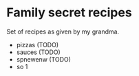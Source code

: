 # Family secret recipes

Set of recipes as given by my grandma.

- pizzas (TODO)
- sauces (TODO)
- spnewenw (TODO)
- so 1
